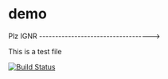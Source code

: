 # demo

Plz IGNR ----------------------------------->


This is a test file

[![Build Status](https://travis-ci.org/hamsadatta/demo.svg?branch=master)](https://travis-ci.org/hamsadatta/demo)


